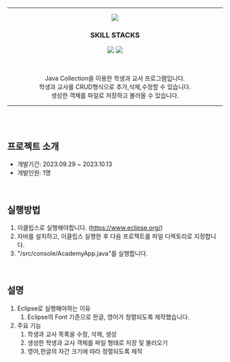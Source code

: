 *****

<p align='center'>
  <img src= "https://capsule-render.vercel.app/api?type=soft&color=auto&text=Java%20Collection%20Project&fontSize=50&animation=twinkling"/>
</p>
<h3 align='center'>
  SKILL STACKS
</h3>
<p align='center'>
  <img src="https://img.shields.io/badge/eclipse-2C4AA8?style=for-the-badge&logo=eclipseide&logoColor=white">
  <img src="https://img.shields.io/badge/java-%23ED8B00.svg?style=for-the-badge&logo=openjdk&logoColor=white">
</p>
</br>
<p align='center'>
Java Collection을 이용한 학생과 교사 프로그램입니다.</br>
학생과 교사를 CRUD형식으로 추가,삭제,수정할 수 있습니다.</br>
생성한 객체를 파일로 저장하고 불러올 수 있습니다.
</p>

*****

<br/><br/>

##  프로젝트 소개
+ 개발기간: 2023.09.29 ~ 2023.10.13
+ 개발인원: 1명

<br/>

## 실행방법
1. 이클립스로 실행해야합니다. (https://www.eclipse.org/)
2. 자바를 설치하고, 이클립스 실행한 후 다음 프로젝트를 파일 디렉토리로 지정합니다.
3. "/src/console/AcademyApp.java"를 실행합니다.

<br/>

## 설명
1. Eclipse로 실행해야하는 이유
    1. Eclipse의 Font 기준으로 한글, 영어가 정렬되도록 제작했습니다.
2. 주요 기능
    1. 학생과 교사 목록을 수정, 삭제, 생성
    2. 생성한 학생과 교사 객체를 파일 형태로 저장 및 불러오기
    3. 영어,한글의 자간 크기에 따라 정렬되도록 제작
